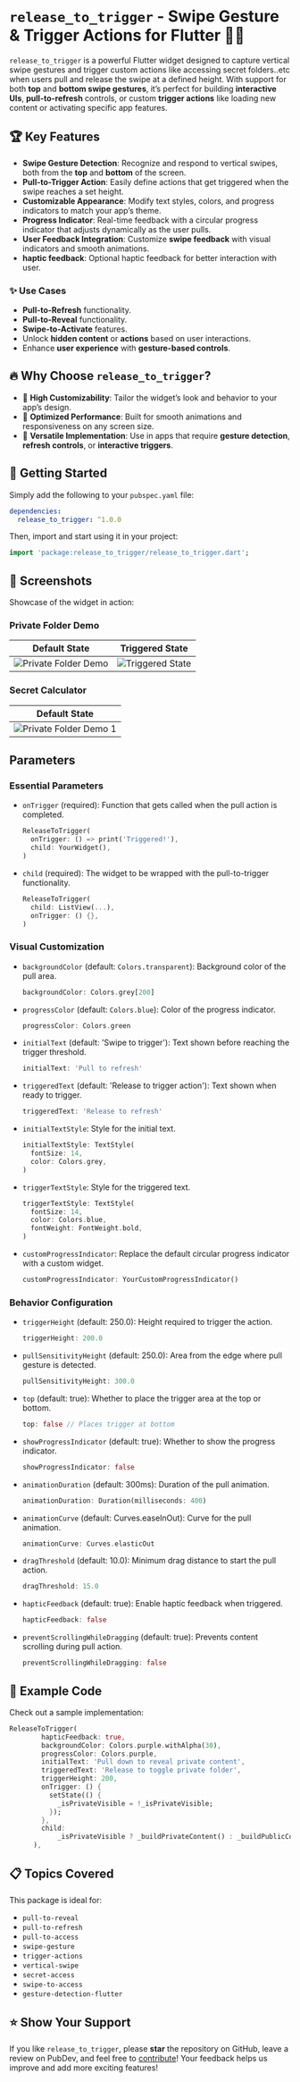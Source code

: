 # **`release_to_trigger`** - Swipe Gesture & Trigger Actions for Flutter 📱💥

`release_to_trigger` is a powerful Flutter widget designed to capture vertical swipe gestures and trigger custom actions like accessing secret folders..etc when users pull and release the swipe at a defined height. With support for both **top** and **bottom swipe gestures**, it’s perfect for building **interactive UIs**, **pull-to-refresh** controls, or custom **trigger actions** like loading new content or activating specific app features.

## 🏆 Key Features

- **Swipe Gesture Detection**: Recognize and respond to vertical swipes, both from the **top** and **bottom** of the screen.
- **Pull-to-Trigger Action**: Easily define actions that get triggered when the swipe reaches a set height.
- **Customizable Appearance**: Modify text styles, colors, and progress indicators to match your app’s theme.
- **Progress Indicator**: Real-time feedback with a circular progress indicator that adjusts dynamically as the user pulls.
- **User Feedback Integration**: Customize **swipe feedback** with visual indicators and smooth animations.
- **haptic feedback**: Optional haptic feedback for better interaction with user.

### ✨ Use Cases

- **Pull-to-Refresh** functionality.
- **Pull-to-Reveal** functionality.
- **Swipe-to-Activate** features.
- Unlock **hidden content** or **actions** based on user interactions.
- Enhance **user experience** with **gesture-based controls**.

## 🔥 Why Choose `release_to_trigger`?

- 🎯 **High Customizability**: Tailor the widget’s look and behavior to your app’s design.
- 🚀 **Optimized Performance**: Built for smooth animations and responsiveness on any screen size.
- 💼 **Versatile Implementation**: Use in apps that require **gesture detection**, **refresh controls**, or **interactive triggers**.

## 🚀 Getting Started

Simply add the following to your `pubspec.yaml` file:

```yaml
dependencies:
  release_to_trigger: ^1.0.0
```

Then, import and start using it in your project:

```dart
import 'package:release_to_trigger/release_to_trigger.dart';
```


## 📸 Screenshots  

Showcase of the widget in action:  

### Private Folder Demo  
| Default State | Triggered State |  
|--------------|----------------|  
| ![Private Folder Demo](screenshots/1.png) | ![Triggered State](screenshots/2.png) |  

### Secret Calculator  
| Default State |  
|--------------|  
| ![Private Folder Demo 1](screenshots/3.png) |  


## Parameters

### Essential Parameters

- `onTrigger` (required): Function that gets called when the pull action is completed.
  ```dart
  ReleaseToTrigger(
    onTrigger: () => print('Triggered!'),
    child: YourWidget(),
  )
  ```

- `child` (required): The widget to be wrapped with the pull-to-trigger functionality.
  ```dart
  ReleaseToTrigger(
    child: ListView(...),
    onTrigger: () {},
  )
  ```

### Visual Customization

- `backgroundColor` (default: `Colors.transparent`): Background color of the pull area.
  ```dart
  backgroundColor: Colors.grey[200]
  ```

- `progressColor` (default: `Colors.blue`): Color of the progress indicator.
  ```dart
  progressColor: Colors.green
  ```

- `initialText` (default: 'Swipe to trigger'): Text shown before reaching the trigger threshold.
  ```dart
  initialText: 'Pull to refresh'
  ```

- `triggeredText` (default: 'Release to trigger action'): Text shown when ready to trigger.
  ```dart
  triggeredText: 'Release to refresh'
  ```

- `initialTextStyle`: Style for the initial text.
  ```dart
  initialTextStyle: TextStyle(
    fontSize: 14,
    color: Colors.grey,
  )
  ```

- `triggerTextStyle`: Style for the triggered text.
  ```dart
  triggerTextStyle: TextStyle(
    fontSize: 14,
    color: Colors.blue,
    fontWeight: FontWeight.bold,
  )
  ```

- `customProgressIndicator`: Replace the default circular progress indicator with a custom widget.
  ```dart
  customProgressIndicator: YourCustomProgressIndicator()
  ```

### Behavior Configuration

- `triggerHeight` (default: 250.0): Height required to trigger the action.
  ```dart
  triggerHeight: 200.0
  ```

- `pullSensitivityHeight` (default: 250.0): Area from the edge where pull gesture is detected.
  ```dart
  pullSensitivityHeight: 300.0
  ```

- `top` (default: true): Whether to place the trigger area at the top or bottom.
  ```dart
  top: false // Places trigger at bottom
  ```

- `showProgressIndicator` (default: true): Whether to show the progress indicator.
  ```dart
  showProgressIndicator: false
  ```

- `animationDuration` (default: 300ms): Duration of the pull animation.
  ```dart
  animationDuration: Duration(milliseconds: 400)
  ```

- `animationCurve` (default: Curves.easeInOut): Curve for the pull animation.
  ```dart
  animationCurve: Curves.elasticOut
  ```

- `dragThreshold` (default: 10.0): Minimum drag distance to start the pull action.
  ```dart
  dragThreshold: 15.0
  ```

- `hapticFeedback` (default: true): Enable haptic feedback when triggered.
  ```dart
  hapticFeedback: false
  ```

- `preventScrollingWhileDragging` (default: true): Prevents content scrolling during pull action.
  ```dart
  preventScrollingWhileDragging: false
  ```

## 🔧 Example Code

Check out a sample implementation:

```dart
ReleaseToTrigger(
        hapticFeedback: true,
        backgroundColor: Colors.purple.withAlpha(30),
        progressColor: Colors.purple,
        initialText: 'Pull down to reveal private content',
        triggeredText: 'Release to toggle private folder',
        triggerHeight: 200,
        onTrigger: () {
          setState(() {
            _isPrivateVisible = !_isPrivateVisible;
          });
        },
        child:
            _isPrivateVisible ? _buildPrivateContent() : _buildPublicContent(),
      ),
```

## 📋 Topics Covered

This package is ideal for:

- `pull-to-reveal`
- `pull-to-refresh`
- `pull-to-access`
- `swipe-gesture`
- `trigger-actions`
- `vertical-swipe`
- `secret-access`
- `swipe-to-access`
- `gesture-detection-flutter`

## ⭐ Show Your Support

If you like `release_to_trigger`, please **star** the repository on GitHub, leave a review on PubDev, and feel free to [contribute](https://github.com/tejaspalyekar/release_to_trigger)! Your feedback helps us improve and add more exciting features!